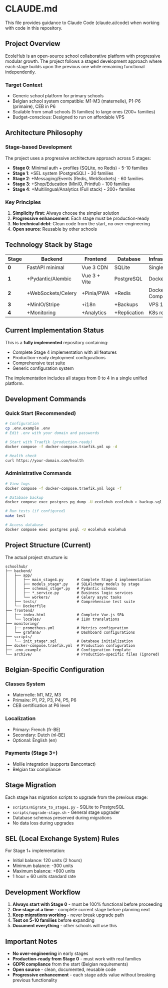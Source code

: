 # CLAUDE.md

This file provides guidance to Claude Code (claude.ai/code) when working with code in this repository.

## Project Overview

EcoleHub is an open-source school collaborative platform with progressive modular growth. The project follows a staged development approach where each stage builds upon the previous one while remaining functional independently.

### Target Context
- Generic school platform for primary schools
- Belgian school system compatible: M1-M3 (maternelle), P1-P6 (primaire), CEB in P6
- Scalable from small schools (5 families) to large ones (200+ families)
- Budget-conscious: Designed to run on affordable VPS

## Architecture Philosophy

### Stage-based Development
The project uses a progressive architecture approach across 5 stages:

- **Stage 0**: Minimal auth + profiles (SQLite, no Redis) - 5-10 families
- **Stage 1**: +SEL system (PostgreSQL) - 30 families  
- **Stage 2**: +Messaging/Events (Redis, WebSockets) - 60 families
- **Stage 3**: +Shop/Education (MinIO, Printful) - 100 families
- **Stage 4**: +Multilingual/Analytics (Full stack) - 200+ families

### Key Principles
1. **Simplicity first**: Always choose the simpler solution
2. **Progressive enhancement**: Each stage must be production-ready
3. **No technical debt**: Clean code from the start, no over-engineering
4. **Open source**: Reusable by other schools

## Technology Stack by Stage

| Stage | Backend | Frontend | Database | Infrastructure |
|-------|---------|----------|----------|----------------|
| **0** | FastAPI minimal | Vue 3 CDN | SQLite | Single server |
| **1** | +Pydantic/Alembic | Vue 3 + Vite | PostgreSQL | Docker |
| **2** | +WebSockets/Celery | +Pinia/PWA | +Redis | Docker Compose |
| **3** | +MinIO/Stripe | +i18n | +Backups | VPS 10€ |
| **4** | +Monitoring | +Analytics | +Replication | K8s ready |

## Current Implementation Status

This is a **fully implemented** repository containing:
- Complete Stage 4 implementation with all features
- Production-ready deployment configurations
- Comprehensive test suite
- Generic configuration system

The implementation includes all stages from 0 to 4 in a single unified platform.

## Development Commands

### Quick Start (Recommended)
```bash
# Configuration
cp .env.example .env
# Edit .env with your domain and passwords

# Start with Traefik (production-ready)
docker compose -f docker-compose.traefik.yml up -d

# Health check
curl https://your-domain.com/health
```

### Administrative Commands
```bash
# View logs
docker compose -f docker-compose.traefik.yml logs -f

# Database backup
docker compose exec postgres pg_dump -U ecolehub ecolehub > backup.sql

# Run tests (if configured)
make test

# Access database
docker compose exec postgres psql -U ecolehub ecolehub
```

## Project Structure (Current)

The actual project structure is:

```
schoolhub/
├── backend/
│   ├── app/
│   │   ├── main_stage4.py      # Complete Stage 4 implementation
│   │   ├── models_stage*.py    # SQLAlchemy models by stage
│   │   ├── schemas_stage*.py   # Pydantic schemas
│   │   ├── *_service.py        # Business logic services
│   │   └── workers/            # Celery async tasks
│   ├── tests/                  # Comprehensive test suite
│   └── Dockerfile
├── frontend/
│   ├── index.html              # Complete Vue.js SPA
│   └── locales/                # i18n translations
├── monitoring/
│   ├── prometheus.yml          # Metrics configuration
│   └── grafana/                # Dashboard configurations
├── scripts/
│   └── init_stage*.sql         # Database initialization
├── docker-compose.traefik.yml  # Production configuration
├── .env.example                # Configuration template
└── archive/                    # Production-specific files (ignored)
```

## Belgian-Specific Configuration

### Classes System
- Maternelle: M1, M2, M3
- Primaire: P1, P2, P3, P4, P5, P6
- CEB certification at P6 level

### Localization
- Primary: French (fr-BE)
- Secondary: Dutch (nl-BE) 
- Optional: English (en)

### Payments (Stage 3+)
- Mollie integration (supports Bancontact)
- Belgian tax compliance

## Stage Migration

Each stage has migration scripts to upgrade from the previous stage:
- `scripts/migrate_to_stage1.py` - SQLite to PostgreSQL
- `scripts/upgrade-stage.sh` - General stage upgrader
- Database schemas preserved during migrations
- No data loss during upgrades

## SEL (Local Exchange System) Rules

For Stage 1+ implementation:
- Initial balance: 120 units (2 hours)
- Minimum balance: -300 units 
- Maximum balance: +600 units
- 1 hour = 60 units standard rate

## Development Workflow

1. **Always start with Stage 0** - must be 100% functional before proceeding
2. **One stage at a time** - complete current stage before planning next
3. **Keep migrations working** - never break upgrade path
4. **Test on 5-10 families** before expanding
5. **Document everything** - other schools will use this

## Important Notes

- **No over-engineering** in early stages
- **Production-ready from Stage 0** - must work with real families
- **GDPR compliance** from the start (Belgian requirements)
- **Open source** - clean, documented, reusable code
- **Progressive enhancement** - each stage adds value without breaking previous functionality